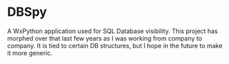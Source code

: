 # DBSpy
A WxPython application used for SQL Database visibility.  This project has morphed over that last few years as I was working from company to company.  It is tied to certain DB structures, but I hope in the future to make it more generic.
